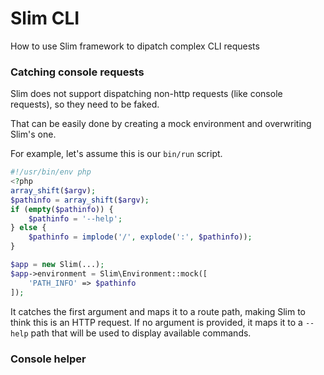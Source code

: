 # Slim CLI

How to use Slim framework to dipatch complex CLI requests

### Catching console requests

Slim does not support dispatching non-http requests (like console requests), so they need to be faked.
 
That can be easily done by creating a mock environment and overwriting Slim's one.

For example, let's assume this is our `bin/run` script.

```php
#!/usr/bin/env php
<?php
array_shift($argv);
$pathinfo = array_shift($argv);
if (empty($pathinfo)) {
    $pathinfo = '--help';
} else {
    $pathinfo = implode('/', explode(':', $pathinfo));
}

$app = new Slim(...);
$app->environment = Slim\Environment::mock([
    'PATH_INFO' => $pathinfo
]);
```

It catches the first argument and maps it to a route path, making Slim to think this is an HTTP request. If no argument is provided, it maps it to a `--help` path that will be used to display available commands.

### Console helper
